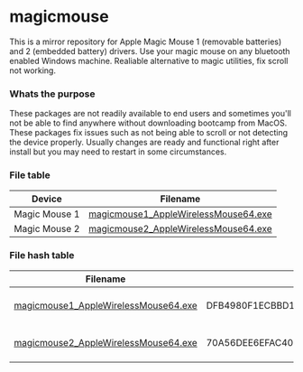 # magicmouse

This is a mirror repository for Apple Magic Mouse 1 (removable batteries) and 2 (embedded battery) drivers. Use your magic mouse on any bluetooth enabled Windows machine. Realiable alternative to magic utilities, fix scroll not working.

### Whats the purpose

These packages are not readily available to end users and sometimes you'll not be able to find anywhere without downloading bootcamp from MacOS. These packages fix issues such as not being able to scroll or not detecting the device properly. Usually changes are ready and functional right after install but you may need to restart in some circumstances.

### File table

| Device        | Filename                                                     |
| ------------- | ------------------------------------------------------------ |
| Magic Mouse 1 | [magicmouse1_AppleWirelessMouse64.exe](https://github.com/eduardomota/magicmouse/blob/main/magicmouse1_AppleWirelessMouse64.exe?raw=true) |
| Magic Mouse 2 | [magicmouse2_AppleWirelessMouse64.exe](https://github.com/eduardomota/magicmouse/blob/main/magicmouse2_AppleWirelessMouse64.exe?raw=true) |

### File hash table

| Filename                                                     | Hash                                                         | Signed         |
| ------------------------------------------------------------ | ------------------------------------------------------------ | -------------- |
| [magicmouse1_AppleWirelessMouse64.exe](https://github.com/eduardomota/magicmouse/blob/main/magicmouse1_AppleWirelessMouse64.exe?raw=true) | DFB4980F1ECBBD1AC9C90DB435572480F040D185A84D7E96CB116B03E7F0C584 | Yes (by Apple) |
| [magicmouse2_AppleWirelessMouse64.exe](https://github.com/eduardomota/magicmouse/blob/main/magicmouse2_AppleWirelessMouse64.exe?raw=true) | 70A56DEE6EFAC4032521A383EE85686FA71F2C2FDD637F05C87D74C48B6B6EBB | Yes (by Apple) |
